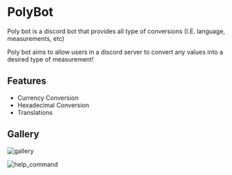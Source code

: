 # PolyBot
Poly bot is a discord bot that provides all type of conversions (I.E. language, measurements, etc)

Poly bot aims to allow users in a discord server to convert any values into a desired type of measurement!

## Features
- Currency Conversion
- Hexadecimal Conversion
- Translations

## Gallery
![gallery](https://media.discordapp.net/attachments/631249406775132182/799770724591468604/3443bba7bace8052f9f17eeabf15d653.png)

![help_command](https://cdn.discordapp.com/attachments/631249406775132182/799771101143498752/8fe54bc717cdd0cd489f164f149ac32f.png)
